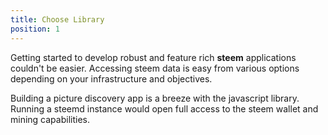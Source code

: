```yaml
---
title: Choose Library
position: 1
---
```


Getting started to develop robust and feature rich **steem** applications couldn't be easier. Accessing
steem data is easy from various options depending on your infrastructure and objectives. 

Building a picture discovery app is a breeze with the javascript library. 
Running a steemd instance would open full access to the steem wallet and mining capabilities. 